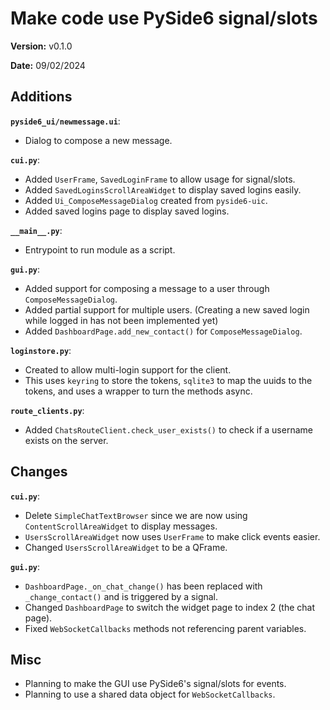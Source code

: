 # Make code use PySide6 signal/slots

**Version:** v0.1.0

**Date:** 09/02/2024

## Additions

**`pyside6_ui/newmessage.ui`**:

* Dialog to compose a new message.

**`cui.py`**:

* Added `UserFrame`, `SavedLoginFrame` to allow usage for signal/slots.
* Added `SavedLoginsScrollAreaWidget` to display saved logins easily.
* Added `Ui_ComposeMessageDialog` created from `pyside6-uic`.
* Added saved logins page to display saved logins.

**`__main__.py`**:

* Entrypoint to run module as a script.

**`gui.py`**:

* Added support for composing a message to a user through `ComposeMessageDialog`.
* Added partial support for multiple users. (Creating a new saved login while logged in has not been implemented yet)
* Added `DashboardPage.add_new_contact()` for `ComposeMessageDialog`.

**`loginstore.py`**:

* Created to allow multi-login support for the client.
* This uses `keyring` to store the tokens, `sqlite3` to map the uuids to the tokens,
  and uses a wrapper to turn the methods async.

**`route_clients.py`**:

* Added `ChatsRouteClient.check_user_exists()` to check if a username exists on the server.

## Changes

**`cui.py`**:

* Delete `SimpleChatTextBrowser` since we are now using `ContentScrollAreaWidget` to display messages.
* `UsersScrollAreaWidget` now uses `UserFrame` to make click events easier.
* Changed `UsersScrollAreaWidget` to be a QFrame.

**`gui.py`**:

* `DashboardPage._on_chat_change()` has been replaced with `_change_contact()` and is triggered by a signal.
* Changed `DashboardPage` to switch the widget page to index 2 (the chat page).
* Fixed `WebSocketCallbacks` methods not referencing parent variables.

## Misc

* Planning to make the GUI use PySide6's signal/slots for events.
* Planning to use a shared data object for `WebSocketCallbacks`.
